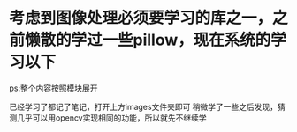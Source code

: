 # 考虑到图像处理必须要学习的库之一，之前懒散的学过一些pillow，现在系统的学习以下
ps:整个内容按照模块展开

已经学习了都记了笔记，打开上方images文件夹即可
稍微学了一些之后发现，猜测几乎可以用opencv实现相同的功能，所以就先不继续学
